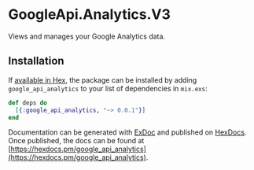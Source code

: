 # GoogleApi.Analytics.V3

Views and manages your Google Analytics data.

## Installation

If [available in Hex](https://hex.pm/docs/publish), the package can be installed
by adding `google_api_analytics` to your list of dependencies in `mix.exs`:

```elixir
def deps do
  [{:google_api_analytics, "~> 0.0.1"}]
end
```

Documentation can be generated with [ExDoc](https://github.com/elixir-lang/ex_doc)
and published on [HexDocs](https://hexdocs.pm). Once published, the docs can
be found at [https://hexdocs.pm/google_api_analytics](https://hexdocs.pm/google_api_analytics).
